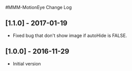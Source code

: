 #MMM-MotionEye Change Log

## [1.1.0] - 2017-01-19

- Fixed bug that don't show image if autoHide is FALSE.

## [1.0.0] - 2016-11-29

- Initial version
